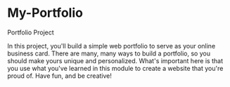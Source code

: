 # My-Portfolio
Portfolio Project

In this project, you'll build a simple web portfolio to serve as your online business card. There are many, many ways to build a portfolio, so you 
should make yours unique and personalized. What's important here is that you use what you've learned in this module to create a website that you're proud 
of. Have fun, and be creative!
